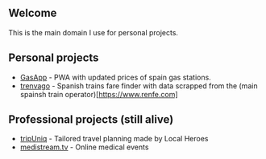 ## Welcome

This is the main domain I use for personal projects.

## Personal projects

- [GasApp](https://gasapp.dropdatabase.es/) - PWA with updated prices of spain gas stations.
- [trenvago](https://trenvago.dropdatabase.es/) - Spanish trains fare finder with data scrapped from the (main spainsh train operator)[https://www.renfe.com]

## Professional projects (still alive)

- [tripUniq](https://www.tripuniq.com/) - Tailored travel planning made by Local Heroes
- [medistream.tv](https://medistream.tv/) - Online medical events
